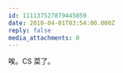 ```yaml
---
id: 111137527879445059
date: 2010-04-01T03:54:00.000Z
reply: false
media_attachments: 0
---
```


<p>唉。CS 菜了。</p> ​​​​


